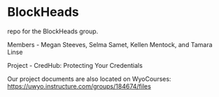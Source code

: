 # BlockHeads
repo for the BlockHeads group.

Members - Megan Steeves, Selma Samet, Kellen Mentock, and Tamara Linse

Project - CredHub: Protecting Your Credentials 

Our project documents are also located on WyoCourses: https://uwyo.instructure.com/groups/184674/files 
